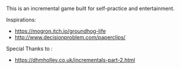 This is an incremental game built for self-practice and entertainment.




Inspirations:
 - https://mogron.itch.io/groundhog-life
 - http://www.decisionproblem.com/paperclips/

Special Thanks to :

 - https://dhmholley.co.uk/incrementals-part-2.html